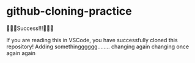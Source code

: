 # github-cloning-practice

🎉🎉🎉Success!!!🎉🎉🎉  

If you are reading this in VSCode, you have successfully cloned this repository!
Adding somethingggggg........
changing again
changing once again 
again
